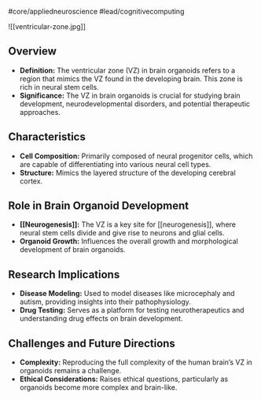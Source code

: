 #core/appliedneuroscience #lead/cognitivecomputing

![[ventricular-zone.jpg]]

## Overview

- **Definition:** The ventricular zone (VZ) in brain organoids refers to a region that mimics the VZ found in the developing brain. This zone is rich in neural stem cells.
- **Significance:** The VZ in brain organoids is crucial for studying brain development, neurodevelopmental disorders, and potential therapeutic approaches.

## Characteristics

- **Cell Composition:** Primarily composed of neural progenitor cells, which are capable of differentiating into various neural cell types.
- **Structure:** Mimics the layered structure of the developing cerebral cortex.

## Role in Brain Organoid Development

- **[[Neurogenesis]]:** The VZ is a key site for [[neurogenesis]], where neural stem cells divide and give rise to neurons and glial cells.
- **Organoid Growth:** Influences the overall growth and morphological development of brain organoids.

## Research Implications

- **Disease Modeling:** Used to model diseases like microcephaly and autism, providing insights into their pathophysiology.
- **Drug Testing:** Serves as a platform for testing neurotherapeutics and understanding drug effects on brain development.

## Challenges and Future Directions

- **Complexity:** Reproducing the full complexity of the human brain’s VZ in organoids remains a challenge.
- **Ethical Considerations:** Raises ethical questions, particularly as organoids become more complex and brain-like.
